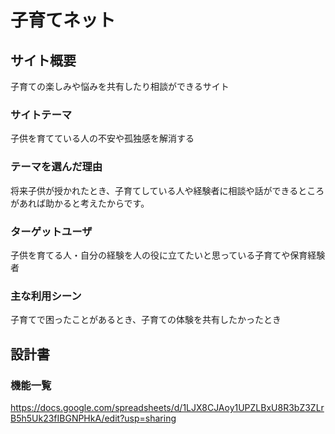 # 子育てネット

## サイト概要
子育ての楽しみや悩みを共有したり相談ができるサイト

### サイトテーマ
子供を育てている人の不安や孤独感を解消する

### テーマを選んだ理由
将来子供が授かれたとき、子育てしている人や経験者に相談や話ができるところがあれば助かると考えたからです。

### ターゲットユーザ
子供を育てる人・自分の経験を人の役に立てたいと思っている子育てや保育経験者

### 主な利用シーン
子育てで困ったことがあるとき、子育ての体験を共有したかったとき

## 設計書

### 機能一覧
https://docs.google.com/spreadsheets/d/1LJX8CJAoy1UPZLBxU8R3bZ3ZLrB5h5Uk23fIBGNPHkA/edit?usp=sharing

